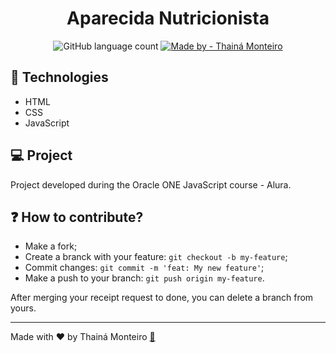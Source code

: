  <h1 align="center">
  Aparecida Nutricionista
  </h1>
  
  <p align="center">
  <img alt="GitHub language count" src="https://img.shields.io/github/languages/count/thainamonteiro/aparecida-nutricionista">
  <a href="https://www.linkedin.com/in/thain%C3%A1-monteiro-0899a716a/">
    <img alt="Made by - Thainá Monteiro" src="https://img.shields.io/badge/Made%20By-Thain%C3%A1%20Monteiro-ff69b4">
  </a>
  </p>  
  
## :rocket: Technologies

- HTML
- CSS
- JavaScript

## :computer: Project 

Project developed during the Oracle ONE JavaScript course - Alura.

## :question: How to contribute? 

- Make a fork;
- Create a branck with your feature: `git checkout -b my-feature`;
- Commit changes: `git commit -m 'feat: My new feature'`;
- Make a push to your branch: `git push origin my-feature`.

After merging your receipt request to done, you can delete a branch from yours.


---

Made with :heart: by Thainá Monteiro [:girl:](https://www.linkedin.com/in/danielobara/)



